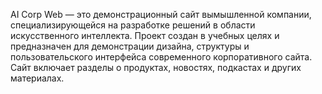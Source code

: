 AI Corp Web — это демонстрационный сайт вымышленной компании, специализирующейся на разработке решений в области искусственного интеллекта. Проект создан в учебных целях и предназначен для демонстрации дизайна, структуры и пользовательского интерфейса современного корпоративного сайта. Сайт включает разделы о продуктах, новостях, подкастах и других материалах.

